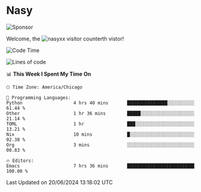 # Nasy

<!--
<p align="center">
<img height="200" src="https://github-readme-stats.vercel.app/api?username=nasyxx&count_private=true&show_icons=true&theme=dracula&include_all_commits=true"/>
<img height="200" src="https://github-readme-stats.vercel.app/api/top-langs/?username=nasyxx&theme=dracula&hide=html,jupyter+notebook&count_private=true&show_icons=true"/>
</p>

  
----------------
-->

![Sponsor](https://img.shields.io/static/v1.svg?label=Sponsor&message=%E2%9D%A4&logo=GitHub&style=flat&color=pink)
 
Welcome, the ![nasyxx visitor counter](https://count.getloli.com/get/@nasyxx?theme=rule34)th vistor!
 
<!--START_SECTION:waka-->
![Code Time](http://img.shields.io/badge/Code%20Time-4%2C525%20hrs%2020%20mins-blue)

![Lines of code](https://img.shields.io/badge/From%20Hello%20World%20I%27ve%20Written-6.3%20million%20lines%20of%20code-blue)

📊 **This Week I Spent My Time On** 

```text
🕑︎ Time Zone: America/Chicago

💬 Programming Languages: 
Python                   4 hrs 40 mins       ███████████████░░░░░░░░░░   61.44 % 
Other                    1 hr 36 mins        █████░░░░░░░░░░░░░░░░░░░░   21.14 % 
TOML                     1 hr                ███░░░░░░░░░░░░░░░░░░░░░░   13.21 % 
Nix                      10 mins             █░░░░░░░░░░░░░░░░░░░░░░░░   02.38 % 
Org                      3 mins              ░░░░░░░░░░░░░░░░░░░░░░░░░   00.83 % 

🔥 Editors: 
Emacs                    7 hrs 36 mins       █████████████████████████   100.00 % 
```


 Last Updated on 20/06/2024 13:18:02 UTC
<!--END_SECTION:waka-->

<!-- ![visitors](https://visitor-badge.laobi.icu/badge?page_id=nasyxx.nasyxx) -->
